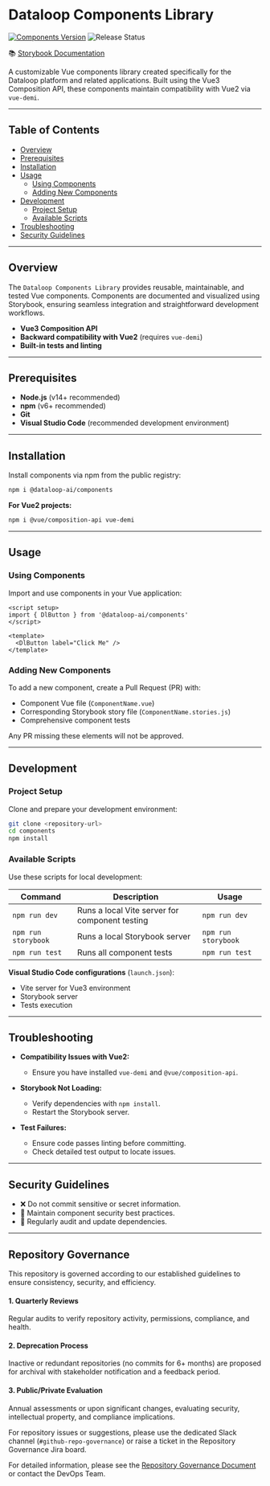 # **Dataloop Components Library**

[![Components Version](https://img.shields.io/npm/v/@dataloop-ai/components?label=Latest%20Library%20Version)](https://www.npmjs.com/package/@dataloop-ai/components)
![Release Status](https://img.shields.io/badge/Release%20Status-Beta-yellowgreen)

📚 [Storybook Documentation](https://dataloop-ai.github.io/components/)

A customizable Vue components library created specifically for the Dataloop platform and related applications. Built using the Vue3 Composition API, these components maintain compatibility with Vue2 via `vue-demi`.

---

## **Table of Contents**

- [Overview](#overview)
- [Prerequisites](#prerequisites)
- [Installation](#installation)
- [Usage](#usage)
  - [Using Components](#using-components)
  - [Adding New Components](#adding-new-components)
- [Development](#development)
  - [Project Setup](#project-setup)
  - [Available Scripts](#available-scripts)
- [Troubleshooting](#troubleshooting)
- [Security Guidelines](#security-guidelines)

---

## **Overview**

The `Dataloop Components Library` provides reusable, maintainable, and tested Vue components. Components are documented and visualized using Storybook, ensuring seamless integration and straightforward development workflows.

- **Vue3 Composition API**
- **Backward compatibility with Vue2** (requires `vue-demi`)
- **Built-in tests and linting**

---

## **Prerequisites**

- **Node.js** (v14+ recommended)
- **npm** (v6+ recommended)
- **Git**
- **Visual Studio Code** (recommended development environment)

---

## **Installation**

Install components via npm from the public registry:

```bash
npm i @dataloop-ai/components
```

**For Vue2 projects:**

```bash
npm i @vue/composition-api vue-demi
```

---

## **Usage**

### **Using Components**

Import and use components in your Vue application:

```vue
<script setup>
import { DlButton } from '@dataloop-ai/components'
</script>

<template>
  <DlButton label="Click Me" />
</template>
```

### **Adding New Components**

To add a new component, create a Pull Request (PR) with:

- Component Vue file (`ComponentName.vue`)
- Corresponding Storybook story file (`ComponentName.stories.js`)
- Comprehensive component tests

Any PR missing these elements will not be approved.

---

## **Development**

### **Project Setup**

Clone and prepare your development environment:

```bash
git clone <repository-url>
cd components
npm install
```

### **Available Scripts**

Use these scripts for local development:

| Command                | Description                                      | Usage                   |
|------------------------|--------------------------------------------------|-------------------------|
| `npm run dev`          | Runs a local Vite server for component testing   | `npm run dev`           |
| `npm run storybook`    | Runs a local Storybook server                    | `npm run storybook`     |
| `npm run test`         | Runs all component tests                         | `npm run test`          |

**Visual Studio Code configurations** (`launch.json`):

- Vite server for Vue3 environment
- Storybook server
- Tests execution

---

## **Troubleshooting**

- **Compatibility Issues with Vue2:**
  - Ensure you have installed `vue-demi` and `@vue/composition-api`.

- **Storybook Not Loading:**
  - Verify dependencies with `npm install`.
  - Restart the Storybook server.

- **Test Failures:**
  - Ensure code passes linting before committing.
  - Check detailed test output to locate issues.

---

## **Security Guidelines**

- ❌ Do not commit sensitive or secret information.
- 📌 Maintain component security best practices.
- 🔐 Regularly audit and update dependencies.

---

## **Repository Governance**

This repository is governed according to our established guidelines to ensure consistency, security, and efficiency.

#### 1. Quarterly Reviews
Regular audits to verify repository activity, permissions, compliance, and health.

#### 2. Deprecation Process
Inactive or redundant repositories (no commits for 6+ months) are proposed for archival with stakeholder notification and a feedback period.

#### 3. Public/Private Evaluation
Annual assessments or upon significant changes, evaluating security, intellectual property, and compliance implications.

For repository issues or suggestions, please use the dedicated Slack channel (`#github-repo-governance`) or raise a ticket in the Repository Governance Jira board.

For detailed information, please see the [Repository Governance Document](https://dataloop.atlassian.net/wiki/spaces/DG/pages/1342799902/Git+Repository+Governance+Process?force_transition=34c5fc5b-725f-4d3e-8687-06e76a169d5e) or contact the DevOps Team.